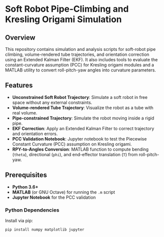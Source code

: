 # Soft Robot Pipe-Climbing and Kresling Origami Simulation

## Overview
This repository contains simulation and analysis scripts for soft-robot pipe climbing, volume-rendered tube trajectories, and orientation correction using an Extended Kalman Filter (EKF). It also includes tools to evaluate the constant-curvature assumption (PCC) for Kresling origami modules and a MATLAB utility to convert roll-pitch-yaw angles into curvature parameters.

## Features
- **Unconstrained Soft Robot Trajectory**: Simulate a soft robot in free space without any external constraints.
- **Volume-rendered Tube Trajectory**: Visualize the robot as a tube with real volume.
- **Pipe-constrained Trajectory**: Simulate the robot moving inside a rigid pipe.
- **EKF Correction**: Apply an Extended Kalman Filter to correct trajectory and orientation errors.
- **PCC Validation Notebook**: Jupyter notebook to test the Piecewise Constant Curvature (PCC) assumption on Kresling origami.
- **RPY-to-Angles Conversion**: MATLAB function to compute bending (`theta`), directional (`phi`), and end-effector translation (`T`) from roll-pitch-yaw.

## Prerequisites
- **Python 3.6+**
- **MATLAB** (or GNU Octave) for running the `.m` script
- **Jupyter Notebook** for the PCC validation

### Python Dependencies
Install via pip:
```bash
pip install numpy matplotlib jupyter
